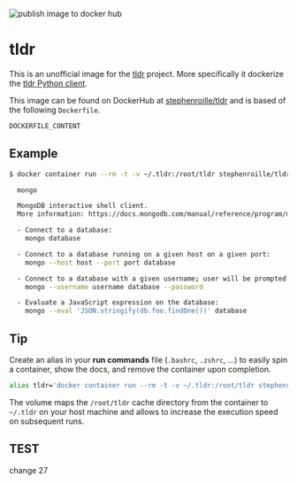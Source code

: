 ![publish image to docker hub](https://github.com/StephenRoille/docker-tldr/actions/workflows/publish.yml/badge.svg)

# tldr

This is an unofficial image for the [tldr](https://tldr.sh/) project. More specifically it dockerize the [tldr Python client](https://github.com/tldr-pages/tldr-python-client).

This image can be found on DockerHub at [stephenroille/tldr](https://hub.docker.com/repository/docker/stephenroille/tldr) and is based of the following `Dockerfile`.

```dockerfile
DOCKERFILE_CONTENT
```

## Example

```bash
$ docker container run --rm -t -v ~/.tldr:/root/tldr stephenroille/tldr mongo

  mongo

  MongoDB interactive shell client.
  More information: https://docs.mongodb.com/manual/reference/program/mongo.

  - Connect to a database:
    mongo database

  - Connect to a database running on a given host on a given port:
    mongo --host host --port port database

  - Connect to a database with a given username; user will be prompted for password:
    mongo --username username database --password

  - Evaluate a JavaScript expression on the database:
    mongo --eval 'JSON.stringify(db.foo.findOne())' database
```

## Tip

Create an alias in your **run commands** file (`.bashrc`, `.zshrc`, ...) to easily spin a container, show the docs, and remove the container upon completion.

```bash
alias tldr='docker container run --rm -t -v ~/.tldr:/root/tldr stephenroille/tldr'
```

The volume maps the `/root/tldr` cache directory from the container to `~/.tldr` on your host machine and allows to increase the execution speed on subsequent runs.

## TEST

change 27
